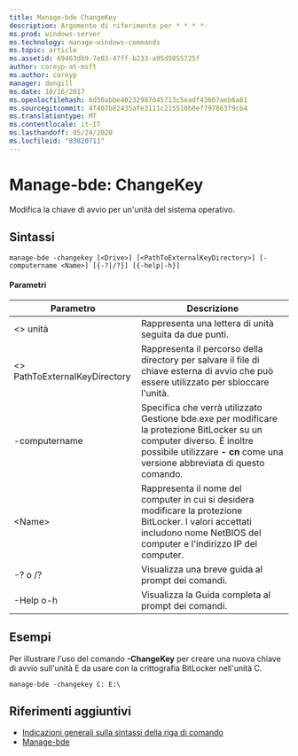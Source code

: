 ```yaml
---
title: Manage-bde ChangeKey
description: Argomento di riferimento per * * * *-
ms.prod: windows-server
ms.technology: manage-windows-commands
ms.topic: article
ms.assetid: 69463db9-7e03-47ff-b233-a95d5055725f
author: coreyp-at-msft
ms.author: coreyp
manager: dongill
ms.date: 10/16/2017
ms.openlocfilehash: 6d50abbe40232987045713c5eadf43607aeb6a81
ms.sourcegitcommit: 4f407b82435afe3111c215510b0ef797863f9cb4
ms.translationtype: MT
ms.contentlocale: it-IT
ms.lasthandoff: 05/24/2020
ms.locfileid: "83820711"
---
```

# <a name="manage-bde-changekey"></a>Manage-bde: ChangeKey



Modifica la chiave di avvio per un'unità del sistema operativo.

## <a name="syntax"></a>Sintassi

```
manage-bde -changekey [<Drive>] [<PathToExternalKeyDirectory>] [-computername <Name>] [{-?|/?}] [{-help|-h}]
```

#### <a name="parameters"></a>Parametri

|Parametro|Descrizione|
|---------|-----------|
|\<> unità|Rappresenta una lettera di unità seguita da due punti.|
|\<> PathToExternalKeyDirectory|Rappresenta il percorso della directory per salvare il file di chiave esterna di avvio che può essere utilizzato per sbloccare l'unità.|
|-computername|Specifica che verrà utilizzato Gestione bde.exe per modificare la protezione BitLocker su un computer diverso. È inoltre possibile utilizzare **- cn** come una versione abbreviata di questo comando.|
|\<Name>|Rappresenta il nome del computer in cui si desidera modificare la protezione BitLocker. I valori accettati includono nome NetBIOS del computer e l'indirizzo IP del computer.|
|-? o /?|Visualizza una breve guida al prompt dei comandi.|
|-Help o-h|Visualizza la Guida completa al prompt dei comandi.|

## <a name="examples"></a>Esempi

Per illustrare l'uso del comando **-ChangeKey** per creare una nuova chiave di avvio sull'unità E da usare con la crittografia BitLocker nell'unità C.
```
manage-bde -changekey C: E:\
```

## <a name="additional-references"></a>Riferimenti aggiuntivi

- [Indicazioni generali sulla sintassi della riga di comando](command-line-syntax-key.md)
-   [Manage-bde](manage-bde.md)

